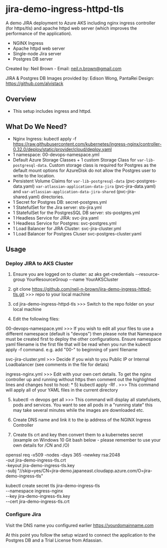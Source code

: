 # jira-demo-ingress-httpd-tls

A demo JIRA deployment to Azure AKS including nginx ingress controller (for https/tls) and apache httpd web server (which improves the performance of the application).

- NGINX Ingress 
- Apache httpd web server
- Single-node Jira server 
- Postgres DB server

Created by: Neil Brown - Email:  neil.n.brown@gmail.com

JIRA & Postgres DB Images provided by: Edison Wong, PantaRei Design: https://github.com/alvistack

## Overview

- This setup includes ingress and httpd.

## What Do We Need?

- Nginx Ingress:  kubectl apply -f https://raw.githubusercontent.com/kubernetes/ingress-nginx/controller-0.32.0/deploy/static/provider/cloud/deploy.yaml
- 1 namespace:  00-devops-namespace.yml
- Default Azure Storage Classes + 1 custom Storage Class for `var-lib-postgresql-data`. Custom storage class is required for Postgres as the default mount options for AzureDisk do not allow the Postgres user to write to the location.
- Persistent Volume Claims for `var-lib-postgresql-data` (pvc-postgres-data.yaml) `var-atlassian-application-data-jira` (pvc-jira-data.yaml) and `var-atlassian-application-data-jira-shared` (pvc-jira-shared.yaml) directories.
- 1 Secret for Postgres DB: secret-postgres.yml
- 1 StatefulSet for the Jira server: sts-jira.yml
- 1 StatefulSet for the PostgresSQL DB server: sts-postgres.yml
- 1 Headless Service for JIRA: svc-jira.yaml
- 1 Headless Service for Postgres: svc-postgres.yml
- 1 Load Balancer for JIRA Cluster:  svc-jira-cluster.yml
- 1 Load Balancer for Postgres Cluser svc-postgres-cluster.yaml


## Usage


### Deploy JIRA to AKS Cluster

1) Ensure you are logged on to cluster:  az aks get-credentials --resource-group YourResourceGroup --name YourAKSCluster

2) git clone https://github.com/neil-n-brown/jira-demo-ingress-httpd-tls.git >>> repo to your local machine

3) cd jira-demo-ingress-httpd-tls  >>> Switch to the repo folder on your local machine

4) Edit the following files:

00-devops-namespace.yml >>> If you wish to edit all your files to use a different namespace (default is "devops") then please note that Namespace must be created first to deploy the other configurations. Ensure namespace yaml filename is the first file that will be read when you run the kubectl apply -f command. e.g. add "00-" to beginning of yaml filename

svc-jira-cluster.yml >>> Decide if you wish to you Public IP or Internal Loadbalancer (see comments in the file for detais)

ingress-nginx.yml >>> Edit with your own cert details. To get the nginx controller up and running without https then comment out the highlighted lines and changes host to host: *
5) kubectl apply -Rf . >>> This command will apply all of your YAML files in the current directory

5) kubectl -n devops get all  >>> This command will display all statefulsets, pods and services. You want to see all pods in a "running state" this may take several minutes while the images are downloaded etc.

6) Create DNS name and link it to the ip address of the NGINX Ingress Controller

7) Create tls crt and key then convert them to a kubernetes secret (example on Windows 10 Git bash below - please remember to use your own details for /CN and /O)

openssl req -x509 -nodes -days 365 -newkey rsa:2048 \
    -out jira-demo-ingress-tls.crt \
    -keyout jira-demo-ingress-tls.key \
    -subj "//skip=yes/CN=jira-demo.japaneast.cloudapp.azure.com/O=jira-demo-ingress-tls"

kubectl create secret tls jira-demo-ingress-tls \
    --namespace ingress-nginx \
    --key jira-demo-ingress-tls.key \
    --cert jira-demo-ingress-tls.crt    


### Configure Jira

Visit the DNS name you configured earlier https://yourdomainname.com 

At this point you follow the setup wizard to connect the application to the Postgres DB and a Trial License from Atlassian.
